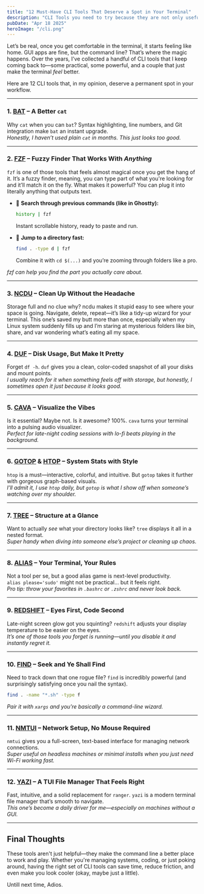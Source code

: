 ```yaml
---
title: "12 Must-Have CLI Tools That Deserve a Spot in Your Terminal"
description: "CLI Tools you need to try because they are not only useful but eye candy aswell."
pubDate: "Apr 18 2025"
heroImage: "/cli.png"
---
```


Let’s be real, once you get comfortable in the terminal, it starts feeling like home. GUI apps are fine, but the command line? That’s where the magic happens. Over the years, I’ve collected a handful of CLI tools that I keep coming back to—some practical, some powerful, and a couple that just make the terminal _feel_ better.

Here are 12 CLI tools that, in my opinion, deserve a permanent spot in your workflow.

---

### 1. [**BAT**](https://github.com/sharkdp/bat) – A Better `cat`

Why `cat` when you can `bat`? Syntax highlighting, line numbers, and Git integration make `bat` an instant upgrade.  
_Honestly, I haven’t used plain `cat` in months. This just looks too good._

---

### 2. [**FZF**](https://github.com/junegunn/fzf) – Fuzzy Finder That Works With _Anything_

`fzf` is one of those tools that feels almost magical once you get the hang of it. It’s a fuzzy finder, meaning, you can type part of what you're looking for and it’ll match it on the fly. What makes it powerful? You can plug it into literally anything that outputs text.

- 🔁 **Search through previous commands (like in Ghostty):**

  ```bash
  history | fzf
  ```

  Instant scrollable history, ready to paste and run.

- 📁 **Jump to a directory fast:**
  ```bash
  find . -type d | fzf
  ```
  Combine it with `cd $(...)` and you’re zooming through folders like a pro.

_fzf can help you find the part you actually care about._

---

### 3. [**NCDU**](https://dev.yorhel.nl/ncdu) – Clean Up Without the Headache

Storage full and no clue why? ncdu makes it stupid easy to see where your space is going. Navigate, delete, repeat—it’s like a tidy-up wizard for your terminal.
This one’s saved my butt more than once, especially when my Linux system suddenly fills up and I’m staring at mysterious folders like bin, share, and var wondering what’s eating all my space.

---

### 4. [**DUF**](https://github.com/muesli/duf) – Disk Usage, But Make It Pretty

Forget `df -h`. `duf` gives you a clean, color-coded snapshot of all your disks and mount points.  
_I usually reach for it when something feels off with storage, but honestly, I sometimes open it just because it looks good._

---

### 5. [**CAVA**](https://github.com/karlstav/cava) – Visualize the Vibes

Is it essential? Maybe not. Is it awesome? 100%. `cava` turns your terminal into a pulsing audio visualizer.  
_Perfect for late-night coding sessions with lo-fi beats playing in the background._

---

### 6. [**GOTOP**](https://github.com/xxxserxxx/gotop) & [**HTOP**](https://htop.dev/) – System Stats with Style

`htop` is a must—interactive, colorful, and intuitive. But `gotop` takes it further with gorgeous graph-based visuals.  
_I’ll admit it, I use `htop` daily, but `gotop` is what I show off when someone’s watching over my shoulder._

---

### 7. [**TREE**](https://github.com/Old-Man-Programmer/tree) – Structure at a Glance

Want to actually _see_ what your directory looks like? `tree` displays it all in a nested format.  
_Super handy when diving into someone else’s project or cleaning up chaos._

---

### 8. [**ALIAS**](https://opensource.com/article/19/7/bash-aliases) – Your Terminal, Your Rules

Not a tool per se, but a good alias game is next-level productivity.  
`alias please='sudo'` might not be practical… but it feels right.  
_Pro tip: throw your favorites in `.bashrc` or `.zshrc` and never look back._

---

### 9. [**REDSHIFT**](http://jonls.dk/redshift/) – Eyes First, Code Second

Late-night screen glow got you squinting? `redshift` adjusts your display temperature to be easier on the eyes.  
_It’s one of those tools you forget is running—until you disable it and instantly regret it._

---

### 10. [**FIND**](https://man7.org/linux/man-pages/man1/find.1.html) – Seek and Ye Shall Find

Need to track down that one rogue file? `find` is incredibly powerful (and surprisingly satisfying once you nail the syntax).

```bash
find . -name "*.sh" -type f
```

_Pair it with `xargs` and you’re basically a command-line wizard._

---

### 11. [**NMTUI**](https://linux.die.net/man/1/nmtui) – Network Setup, No Mouse Required

`nmtui` gives you a full-screen, text-based interface for managing network connections.  
_Super useful on headless machines or minimal installs when you just need Wi-Fi working fast._

---

### 12. [**YAZI**](https://github.com/sxyazi/yazi) – A TUI File Manager That Feels Right

Fast, intuitive, and a solid replacement for `ranger`. `yazi` is a modern terminal file manager that’s smooth to navigate.  
_This one’s become a daily driver for me—especially on machines without a GUI._

---

## Final Thoughts

These tools aren't just helpful—they make the command line a better place to work and play. Whether you're managing systems, coding, or just poking around, having the right set of CLI tools can save time, reduce friction, and even make you look cooler (okay, maybe just a little).

Untill next time, Adios.

